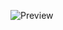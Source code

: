 ![Preview](https://user-images.githubusercontent.com/17541209/67317537-cb599780-f53c-11e9-9a3b-40a94c14e014.png)

